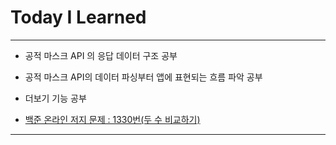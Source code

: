 # Today I Learned

- - -

- 공적 마스크 API 의 응답 데이터 구조 공부

- 공적 마스크 API의 데이터 파싱부터 앱에 표현되는 흐름 파악 공부

- 더보기 기능 공부

- [백준 온라인 저지 문제 : 1330번(두 수 비교하기)](https://github.com/VincentGeranium/Algorithm-Study/tree/master/Algorithm-Practice/2020-06-21-Algorithm-Practice-1)

- - -
